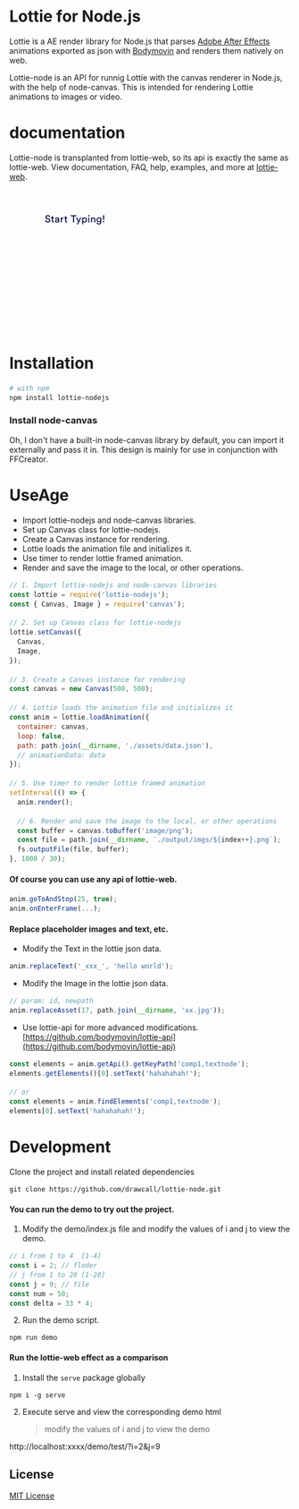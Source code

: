 # Lottie for Node.js

Lottie is a AE render library for Node.js that parses [Adobe After Effects](http://www.adobe.com/products/aftereffects.html) animations exported as json with [Bodymovin](https://github.com/airbnb/lottie-web) and renders them natively on web.

Lottie-node is an API for runnig Lottie with the canvas renderer in Node.js, with the help of node-canvas. This is intended for rendering Lottie animations to images or video.

# documentation

Lottie-node is transplanted from lottie-web, so its api is exactly the same as lottie-web.
View documentation, FAQ, help, examples, and more at [lottie-web](http://airbnb.io/lottie/#/web).

![Example4](./gifs/demo.gif)

# Installation

```bash
# with npm
npm install lottie-nodejs
```

### Install node-canvas

Oh, I don't have a built-in node-canvas library by default, you can import it externally and pass it in. This design is mainly for use in conjunction with FFCreator.

# UseAge

- Import lottie-nodejs and node-canvas libraries.
- Set up Canvas class for lottie-nodejs.
- Create a Canvas instance for rendering.
- Lottie loads the animation file and initializes it.
- Use timer to render lottie framed animation.
- Render and save the image to the local, or other operations.

```javascript
// 1. Import lottie-nodejs and node-canvas libraries
const lottie = require('lottie-nodejs');
const { Canvas, Image } = require('canvas');

// 2. Set up Canvas class for lottie-nodejs
lottie.setCanvas({
  Canvas,
  Image,
});

// 3. Create a Canvas instance for rendering
const canvas = new Canvas(500, 500);

// 4. Lottie loads the animation file and initializes it
const anim = lottie.loadAnimation({
  container: canvas,
  loop: false,
  path: path.join(__dirname, './assets/data.json'),
  // animationData: data
});

// 5. Use timer to render lottie framed animation
setInterval(() => {
  anim.render();

  // 6. Render and save the image to the local, or other operations
  const buffer = canvas.toBuffer('image/png');
  const file = path.join(__dirname, `./output/imgs/${index++}.png`);
  fs.outputFile(file, buffer);
}, 1000 / 30);
```

#### Of course you can use any api of lottie-web.

```javascript
anim.goToAndStop(25, true);
anim.onEnterFrame(...);
```

#### Replace placeholder images and text, etc.

- Modify the Text in the lottie json data.

```javascript
anim.replaceText('_xxx_', 'hello world');
```

- Modify the Image in the lottie json data.

```javascript
// param: id, newpath
anim.replaceAsset(17, path.join(__dirname, 'xx.jpg'));
```

- Use lottie-api for more advanced modifications. [https://github.com/bodymovin/lottie-api](https://github.com/bodymovin/lottie-api)

```javascript
const elements = anim.getApi().getKeyPath('comp1,textnode');
elements.getElements()[0].setText('hahahahah!');

// or
const elements = anim.findElements('comp1,textnode');
elements[0].setText('hahahahah!');
```


# Development

Clone the project and install related dependencies

```shell
git clone https://github.com/drawcall/lottie-node.git
```

#### You can run the demo to try out the project.

1. Modify the demo/index.js file and modify the values of i and j to view the demo.

```javascript
// i from 1 to 4  [1-4]
const i = 2; // floder
// j from 1 to 20 [1-20]
const j = 9; // file
const num = 50;
const delta = 33 * 4;
```

2. Run the demo script.

```shell
npm run demo
```

#### Run the lottie-web effect as a comparison

1. Install the `serve` package globally

```shell
npm i -g serve
```

2. Execute serve and view the corresponding demo html
   > modify the values of i and j to view the demo

http://localhost:xxxx/demo/test/?i=2&j=9

## License

[MIT License](https://opensource.org/licenses/MIT)
